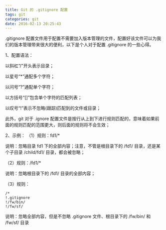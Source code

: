```yaml
---
title: Git 的 .gitignore 配置
tags: git
categories: git
date: 2016-02-13 20:25:43
---
```


.gitignore 配置文件用于配置不需要加入版本管理的文件，配置好该文件可以为我们的版本管理带来很大的便利，以下是个人对于配置 .gitignore 的一些心得。

1、配置语法：

以斜杠“/”开头表示目录；

以星号“*”通配多个字符；

以问号“?”通配单个字符；

以方括号“[]”包含单个字符的匹配列表；

以叹号“!”表示不忽略(跟踪)匹配到的文件或目录；

此外，git 对于 .ignore 配置文件是按行从上到下进行规则匹配的，意味着如果前面的规则匹配的范围更大，则后面的规则将不会生效；

2、示例：
（1）规则：fd1/*

说明：忽略目录 fd1 下的全部内容；注意，不管是根目录下的 /fd1/ 目录，还是某个子目录 /child/fd1/ 目录，都会被忽略；

（2）规则：/fd1/*

说明：忽略根目录下的 /fd1/ 目录的全部内容；

（3）规则：

```
/*
!.gitignore
!/fw/bin/
!/fw/sf/
```
说明：忽略全部内容，但是不忽略 .gitignore 文件、根目录下的 /fw/bin/ 和 /fw/sf/ 目录